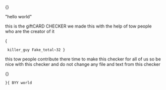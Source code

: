 {} 

   "hello world"

this is the giftCARD CHECKER
   we made this with the help of tow people who are the creator of it 
 
   { 

     killer_guy Fake_total~32 }

 this tow people contribute there time to make this checker for all of us 
so be nice with this checker and do not change any file and text from this checker

{}

`}{ BYY world `

